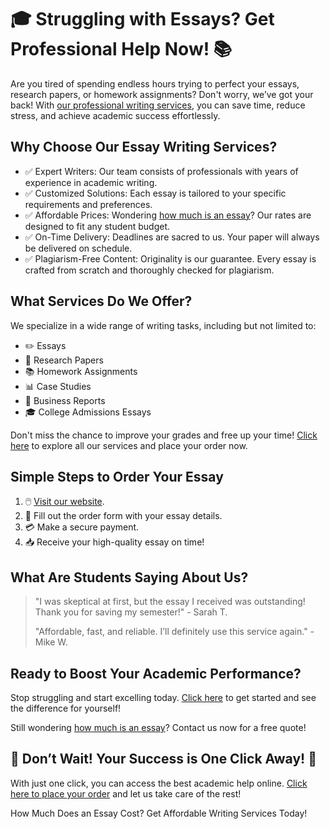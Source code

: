 <h1>🎓 Struggling with Essays? Get Professional Help Now! 📚</h1>

<p>Are you tired of spending endless hours trying to perfect your essays, research papers, or homework assignments? Don't worry, we’ve got your back! With <a href="https://tinyurl.com/topessay?keyword=how+much+is+a+essay">our professional writing services</a>, you can save time, reduce stress, and achieve academic success effortlessly.</p>

<h2>Why Choose Our Essay Writing Services?</h2>
<ul>
    <li>✅ Expert Writers: Our team consists of professionals with years of experience in academic writing.</li>
    <li>✅ Customized Solutions: Each essay is tailored to your specific requirements and preferences.</li>
    <li>✅ Affordable Prices: Wondering <a href="https://tinyurl.com/topessay?keyword=how+much+is+a+essay">how much is an essay</a>? Our rates are designed to fit any student budget.</li>
    <li>✅ On-Time Delivery: Deadlines are sacred to us. Your paper will always be delivered on schedule.</li>
    <li>✅ Plagiarism-Free Content: Originality is our guarantee. Every essay is crafted from scratch and thoroughly checked for plagiarism.</li>
</ul>

<h2>What Services Do We Offer?</h2>
<p>We specialize in a wide range of writing tasks, including but not limited to:</p>
<ul>
    <li>✏️ Essays</li>
    <li>📄 Research Papers</li>
    <li>📚 Homework Assignments</li>
    <li>📊 Case Studies</li>
    <li>💼 Business Reports</li>
    <li>🎓 College Admissions Essays</li>
</ul>

<p>Don't miss the chance to improve your grades and free up your time! <a href="https://tinyurl.com/topessay?keyword=how+much+is+a+essay">Click here</a> to explore all our services and place your order now.</p>

<h2>Simple Steps to Order Your Essay</h2>
<ol>
    <li>🖱️ <a href="https://tinyurl.com/topessay?keyword=how+much+is+a+essay">Visit our website</a>.</li>
    <li>📝 Fill out the order form with your essay details.</li>
    <li>💳 Make a secure payment.</li>
    <li>📥 Receive your high-quality essay on time!</li>
</ol>

<h2>What Are Students Saying About Us?</h2>
<blockquote>
    <p>"I was skeptical at first, but the essay I received was outstanding! Thank you for saving my semester!" - Sarah T.</p>
    <p>"Affordable, fast, and reliable. I’ll definitely use this service again." - Mike W.</p>
</blockquote>

<h2>Ready to Boost Your Academic Performance?</h2>
<p>Stop struggling and start excelling today. <a href="https://tinyurl.com/topessay?keyword=how+much+is+a+essay">Click here</a> to get started and see the difference for yourself!</p>

<p>Still wondering <a href="https://tinyurl.com/topessay?keyword=how+much+is+a+essay">how much is an essay</a>? Contact us now for a free quote!</p>

<h2>🚀 Don’t Wait! Your Success is One Click Away! 🚀</h2>
<p>With just one click, you can access the best academic help online. <a href="https://tinyurl.com/topessay?keyword=how+much+is+a+essay">Click here to place your order</a> and let us take care of the rest!</p>
How Much Does an Essay Cost? Get Affordable Writing Services Today!
